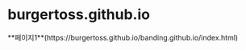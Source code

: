 # burgertoss.github.io
<html>
	<body>
		**페이지1**(https://burgertoss.github.io/banding.github.io/index.html)
	</body>
</html>
